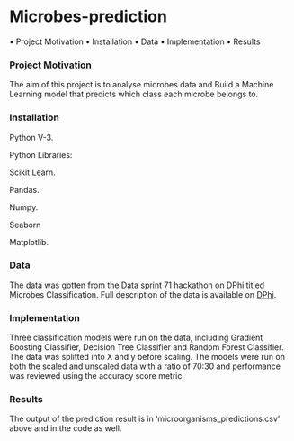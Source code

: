 # Microbes-prediction

•	Project Motivation
•	Installation
•	Data
•	Implementation
•	Results



### Project Motivation

The aim of this project is to analyse  microbes data and Build a Machine Learning model that predicts which class each microbe belongs to.



### Installation

Python V-3.

Python Libraries:

Scikit Learn. 

Pandas. 

Numpy.

Seaborn

Matplotlib.



### Data

The data was gotten from the Data sprint 71 hackathon on DPhi titled Microbes Classification. Full description of the data is available on [DPhi](https://dphi.tech/challenges/data-sprint-71-microbes-classification/207/overview/evaluation).


### Implementation

Three classification models were run on the data, including Gradient Boosting Classifier, Decision Tree Classifier and Random Forest Classifier. The data was splitted into X and y before scaling. The models were run on both the scaled and unscaled data with a ratio of 70:30 and performance was reviewed using the accuracy score metric.


### Results
The output of the prediction result is in ‘microorganisms_predictions.csv’ above and in the code as well.
